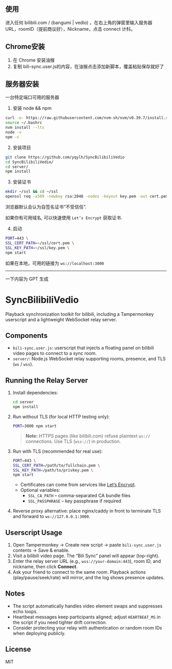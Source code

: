 ## 使用

进入任何 bilibili.com / (bangumi | vedio) ，在右上角的弹窗里输入服务器 URL，roomID（提前商议好），Nickname，点击 connect 计科。

## Chrome安装

1. 在 Chrome 安装油猴
2. 复制 bili-sync.user.js的内容，在油猴点击添加新脚本，覆盖粘贴保存就好了

## 服务器安装

一台特定端口可用的服务器

1. 安装 node && npm

```sh
curl -o- https://raw.githubusercontent.com/nvm-sh/nvm/v0.39.7/install.sh | bash
source ~/.bashrc
nvm install --lts
node -v
npm -v
```

2. 安装项目

```sh
git clone https://github.com/yqylh/SyncBilibiliVedio
cd SyncBilibiliVedio/
cd server/
npm install
```

3. 安装证书

```sh
mkdir ~/ssl && cd ~/ssl
openssl req -x509 -newkey rsa:2048 -nodes -keyout key.pem -out cert.pem -days 365
```
浏览器默认会认为自签名证书“不受信任”.

如果你有可用域名, 可以快速使用 `Let’s Encrypt` 获取证书. 

4. 启动

```sh
PORT=443 \
SSL_CERT_PATH=~/ssl/cert.pem \
SSL_KEY_PATH=~/ssl/key.pem \
npm start
```

如果在本地，可用的链接为 `ws://localhost:3000`


---
一下内容为 GPT 生成

# SyncBilibiliVedio

Playback synchronization toolkit for bilibili, including a Tampermonkey userscript and a lightweight WebSocket relay server.

## Components

- `bili-sync.user.js`: userscript that injects a floating panel on bilibili video pages to connect to a sync room.
- `server/`: Node.js WebSocket relay supporting rooms, presence, and TLS (`ws` / `wss`).

## Running the Relay Server

1. Install dependencies:
   ```bash
   cd server
   npm install
   ```
2. Run without TLS (for local HTTP testing only):
   ```bash
   PORT=3000 npm start
   ```
   > **Note:** HTTPS pages (like bilibili.com) refuse plaintext `ws://` connections. Use TLS (`wss://`) in production.

3. Run with TLS (recommended for real use):
   ```bash
   PORT=443 \
   SSL_CERT_PATH=/path/to/fullchain.pem \
   SSL_KEY_PATH=/path/to/privkey.pem \
   npm start
   ```
   - Certificates can come from services like [Let’s Encrypt](https://letsencrypt.org/).
   - Optional variables:
     - `SSL_CA_PATH` – comma-separated CA bundle files
     - `SSL_PASSPHRASE` – key passphrase if required

4. Reverse proxy alternative: place nginx/caddy in front to terminate TLS and forward to `ws://127.0.0.1:3000`.

## Userscript Usage

1. Open Tampermonkey → Create new script → paste `bili-sync.user.js` contents → Save & enable.
2. Visit a bilibili video page. The “Bili Sync” panel will appear (top-right).
3. Enter the relay server URL (e.g., `wss://your-domain:443`), room ID, and nickname, then click **Connect**.
4. Ask your friend to connect to the same room. Playback actions (play/pause/seek/rate) will mirror, and the log shows presence updates.

## Notes

- The script automatically handles video element swaps and suppresses echo loops.
- Heartbeat messages keep participants aligned; adjust `HEARTBEAT_MS` in the script if you need tighter drift correction.
- Consider protecting your relay with authentication or random room IDs when deploying publicly.

## License

MIT
